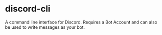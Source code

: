# discord-cli
A command line interface for Discord. Requires a Bot Account and can also be used to write messages as your bot.
